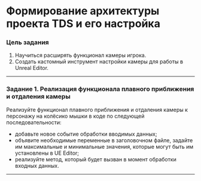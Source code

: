 # Формирование архитектуры проекта TDS и его настройка

### Цель задания

1. Научиться расширять функционал камеры игрока.
2. Создать кастомный инструмент настройки камеры для работы в Unreal Editor.

------

### Задание 1. Реализация функционала плавного приближения и отдаления камеры

Реализуйте функционал плавного приближения и отдаления камеры к персонажу на колёсико мышки в коде по следующей последовательности:
* добавьте новое событие обработки вводимых данных;
* объявите необходимые переменные в заголовочном файле, задайте им максимальные и минимальные значения, которые могут быть им установлены в UE Editor;
* реализуйте метод, который будет вызван в момент обработки входных данных.

------


